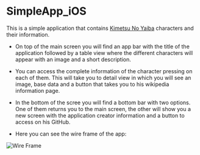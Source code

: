 # SimpleApp_iOS

This is a simple application that contains [Kimetsu No Yaiba](https://es.wikipedia.org/wiki/Kimetsu_no_Yaiba) characters and their information.

* On top of the main screen you will find an app bar with the title of the application followed by a table view where the different characters will appear with an image and a short description.

* You can access the complete information of the character pressing on each of them. This will take you to detail view in which you will see an image, base data and  a button that takes you to his wikipedia information page.

* In the bottom of the scree you will find a bottom bar with two options. One of them returns you to the main screen, the other will show you a new screen with the application creator information and a button to access on his GitHub.

* Here you can see the wire frame of the app:

![Wire Frame]([file:///Users/irenehernandez/Developer/SimpleApp_iOS/WireFrame/WireFrameApp.png](https://github.com/ihernandezvelarde/SimpleApp_iOS/blob/main/WireFrame/WireFrameApp.png))
